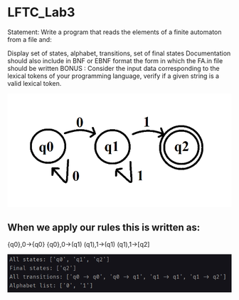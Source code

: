 # LFTC_Lab3

Statement: Write a program that reads the elements of a finite automaton from a file and:

Display set of states, alphabet, transitions, set of final states
Documentation should also include in BNF or EBNF format the form in which the FA.in file should be written
BONUS : Consider the input data corresponding to the lexical tokens of your programming language, verify if a given string is a valid lexical token.

![Project](problem.png)

## When we apply our rules this is written as:

{q0},0->{q0}
{q0},0->(q1)
(q1),1->(q1)
(q1),1->[q2]

![Project](results.png)
